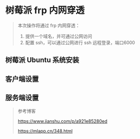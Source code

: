 # 树莓派 frp 内网穿透
> 本次操作将通过 frp 内网穿透：
>
> 1. 提供一个域名，并可通过公网访问
> 2. 配置 ssh，可以通过公网进行 ssh 远程登录，端口6000
## 树莓派 Ubuntu 系统安装

## 客户端设置

## 服务端设置

> 参考博客
> 
> https://www.jianshu.com/p/a921e85280ed
> 
> https://mlapp.cn/348.html